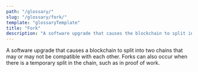 ```yaml
---
path: "/glossary/"
slug: "/glossary/fork/"
template: "glossaryTemplate"
title: "Fork"
description: "A software upgrade that causes the blockchain to split into two chains that may or may not be compatible with each other."
---
```


A software upgrade that causes a blockchain to split into two chains that may or may not be compatible with each other. Forks can also occur when there is a temporary split in the chain, such as in proof of work.
